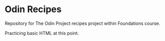 # Odin Recipes

Repository for The Odin Project recipes project within Foundations course.

Practicing basic HTML at this point.
